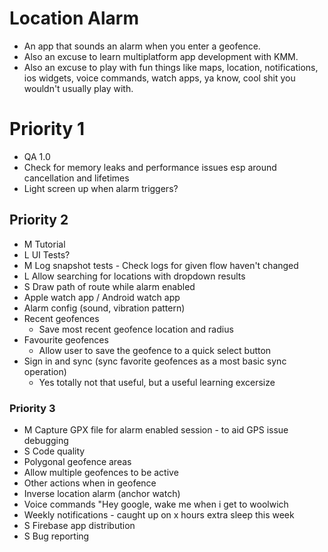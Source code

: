 # Location Alarm

- An app that sounds an alarm when you enter a geofence.
- Also an excuse to learn multiplatform app development with KMM.
- Also an excuse to play with fun things like maps, location, notifications, ios widgets, voice
  commands, watch apps, ya know, cool shit you wouldn't usually play with.

# Priority 1

- QA 1.0
- Check for memory leaks and performance issues esp around cancellation and lifetimes
- Light screen up when alarm triggers?

## Priority 2

- M Tutorial
- L UI Tests?
- M Log snapshot tests - Check logs for given flow haven't changed
- L Allow searching for locations with dropdown results
- S Draw path of route while alarm enabled
- Apple watch app / Android watch app
- Alarm config (sound, vibration pattern)
- Recent geofences
  - Save most recent geofence location and radius
- Favourite geofences
  - Allow user to save the geofence to a quick select button
- Sign in and sync (sync favorite geofences as a most basic sync operation)
  - Yes totally not that useful, but a useful learning excersize

### Priority 3

- M Capture GPX file for alarm enabled session - to aid GPS issue debugging
- S Code quality
- Polygonal geofence areas
- Allow multiple geofences to be active
- Other actions when in geofence
- Inverse location alarm (anchor watch)
- Voice commands "Hey google, wake me when i get to woolwich
- Weekly notifications - caught up on x hours extra sleep this week
- S Firebase app distribution
- S Bug reporting